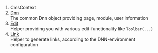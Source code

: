 1. CmsContext
1. [Dnn](xref:NetCode.DynamicCode.Dnn)  
    The common Dnn object providing page, module, user information
1. [Edit](xref:NetCode.Razor.Edit)  
    Helper providing you with various edit-functionality like `Toolbar(...)`
1. [Link](xref:NetCode.DynamicCode.Link)  
    Helper to generate links, according to the DNN-environment configuration